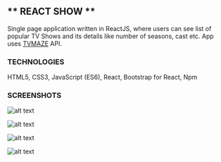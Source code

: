 ## ** REACT SHOW **

Single page application written in ReactJS, where users can see list of popular TV Shows and its details like number of seasons, cast etc. App uses [TVMAZE](http://www.tvmaze.com/api) API.


### **TECHNOLOGIES**

HTML5, CSS3, JavaScript (ES6), React, Bootstrap for React, Npm



### **SCREENSHOTS**



![alt text](https://raw.githubusercontent.com/mariaradovanovic/phone-book-app/master/images/home.png)


![alt text](https://raw.githubusercontent.com/mariaradovanovic/phone-book-app/master/images/searchcontact.png)


![alt text](https://raw.githubusercontent.com/mariaradovanovic/phone-book-app/master/images/addnewcontact.png)


![alt text](https://raw.githubusercontent.com/mariaradovanovic/phone-book-app/master/images/addedcontacttolist.png)